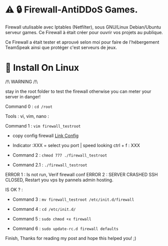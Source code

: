 
# ⚠️ 🔒 Firewall-AntiDDoS Games.
Firewall utulisable avec Iptables (Netfilter), sous GNU/Linux Debian/Ubuntu serveur games. Ce Firewall à était créer pour ouvrir vos projets au publique.

Ce Firewall a était tester et aprouvé selon moi pour faire de l'hébergement TeamSpeak ainsi que protéger c'est serveurs de jeux.

# 📁 Install On Linux

/!\ WARNING /!\

stay in the root folder to test the firewall otherwise you can meter your server in danger!

Command 0 : `cd /root`

Tools : vi, vim, nano :

Command 1 : `vim firewall_testroot`

* copy config firewall
[Link Config](https://github.com/BadySmith/Firewall-AntiDDoS-Linux/blob/master/firewall.sh)

* Indicator :XXX = select you port | speed looking ctrl + f : XXX

* Command 2 : `chmod 777 ./firewall_testroot`
* Command 2.1 : `./firewall_testroot`

ERROR 1 : Is not run, Verif firewall conf
ERROR 2 : SERVER CRASHED SSH CLOSED, Restart you vps by pannels admin hosting.

IS OK ? :

* Command 3 : `mv firewall_testroot /etc/init.d/firewall`

* Command 4 : `cd /etc/init.d/`

* Command 5 : `sudo chmod +x firewall`

* Command 6 : `sudo update-rc.d firewall defaults`

Finish, Thanks for reading my post and hope this helped you! ;)
